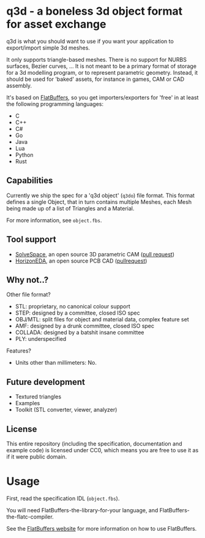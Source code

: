 q3d - a boneless 3d object format for asset exchange
====================================================

q3d is what you should want to use if you want your application to export/import simple 3d meshes.

It only supports triangle-based meshes. There is no support for NURBS surfaces, Bezier curves, ... It is not meant to be a primary format of storage for a 3d modelling program, or to represent parametric geometry. Instead, it should be used for 'baked' assets, for instance in games, CAM or CAD assembly.

It's based on [FlatBuffers](https://google.github.io/flatbuffers/), so you get importers/exporters for 'free' in at least the following programming languages:
 - C
 - C++
 - C#
 - Go
 - Java
 - Lua
 - Python
 - Rust

Capabilities
------------

Currently we ship the spec for a 'q3d object' (`q3do`) file format. This format defines a single Object, that in turn contains multiple Meshes, each Mesh being made up of a list of Triangles and a Material.

For more information, see `object.fbs`.

Tool support
------------

 - [SolveSpace](http://solvespace.com/index.pl), an open source 3D parametric CAM ([pull request](https://github.com/solvespace/solvespace/pull/384))
 - [HorizonEDA](https://github.com/carrotIndustries/horizon), an open source PCB CAD ([pullrequest](https://github.com/carrotIndustries/horizon/pull/236))

Why not..?
----------

Other file format?

 - STL: proprietary, no canonical colour support
 - STEP: designed by a committee, closed ISO spec
 - OBJ/MTL: split files for object and material data, complex feature set
 - AMF: designed by a drunk committee, closed ISO spec
 - COLLADA: designed by a batshit insane committee
 - PLY: underspecified

Features?

 - Units other than millimeters: No.

Future development
------------------

 - Textured triangles
 - Examples
 - Toolkit (STL converter, viewer, analyzer)

License
-------

This entire repository (including the specification, documentation and example code) is licensed under CC0, which means you are free to use it as if it were public domain.

Usage
=====

First, read the specification IDL (`object.fbs`).

You will need FlatBuffers-the-library-for-your language, and FlatBuffers-the-flatc-compiler.

See the [FlatBuffers website](https://google.github.io/flatbuffers/flatbuffers_guide_building.html) for more information on how to use FlatBuffers.
